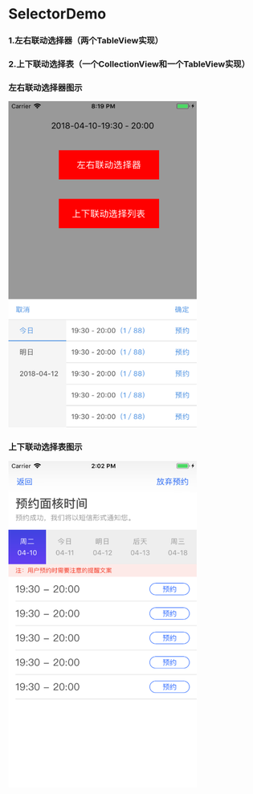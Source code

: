 # SelectorDemo
### 1.左右联动选择器（两个TableView实现）
### 2.上下联动选择表（一个CollectionView和一个TableView实现）


### 左右联动选择器图示
<p align="left">
<img width="375" height="650" src="https://github.com/miaozhang9/SelectorDemo/blob/master/Screenshots/1.png">
</p>

### 上下联动选择表图示
<p align="left">
<img width="375" height="650" src="https://github.com/miaozhang9/SelectorDemo/blob/master/Screenshots/2.png">
</p>
